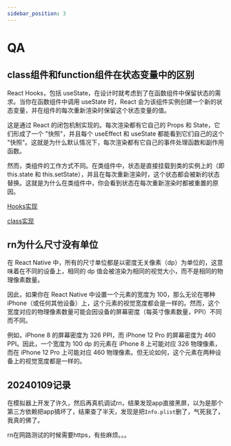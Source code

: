 ```yaml
---
sidebar_position: 3
---
```


# QA

## class组件和function组件在状态变量中的区别

React Hooks，包括 useState，在设计时就考虑到了在函数组件中保留状态的需求。当你在函数组件中调用 useState 时，React 会为该组件实例创建一个新的状态变量，并在组件的每次重新渲染时保留这个状态变量的值。

这是通过 React 的闭包机制实现的。每次渲染都有它自己的 Props 和 State，它们形成了一个 "快照"，并且每个 useEffect 和 useState 都能看到它们自己的这个 "快照"。这就是为什么默认情况下，每次渲染都有它自己的事件处理函数和副作用函数。

然而，类组件的工作方式不同。在类组件中，状态是直接挂载到类的实例上的（即 this.state 和 this.setState），并且在每次重新渲染时，这个状态都会被新的状态替换。这就是为什么在类组件中，你会看到状态在每次重新渲染时都被重置的原因。

[Hooks实现](https://github.com/facebook/react/blob/main/packages/react-reconciler/src/ReactFiberHooks.js)

[class实现](https://github.com/facebook/react/blob/main/packages/react-reconciler/src/ReactFiberClassComponent.js)

## rn为什么尺寸没有单位

在 React Native 中，所有的尺寸单位都是以密度无关像素（dp）为单位的，这意味着在不同的设备上，相同的 dp 值会被渲染为相同的视觉大小，而不是相同的物理像素数量。

因此，如果你在 React Native 中设置一个元素的宽度为 100，那么无论在哪种 iPhone（或任何其他设备）上，这个元素的视觉宽度都会是一样的。然而，这个宽度对应的物理像素数量可能会因设备的屏幕密度（每英寸像素数量，PPI）不同而不同。

例如，iPhone 8 的屏幕密度为 326 PPI，而 iPhone 12 Pro 的屏幕密度为 460 PPI。因此，一个宽度为 100 dp 的元素在 iPhone 8 上可能对应 326 物理像素，而在 iPhone 12 Pro 上可能对应 460 物理像素。但无论如何，这个元素在两种设备上的视觉宽度都是一样的。

## 20240109记录

在模拟器上开发了许久，然后再真机调试rn，结果发现app直接黑屏，以为是那个第三方依赖把app搞坏了，结果查了半天，发现是把`Info.plist`删了，气死我了，我真的佛了。

rn在网路测试的时候需要https，有些麻烦。。。